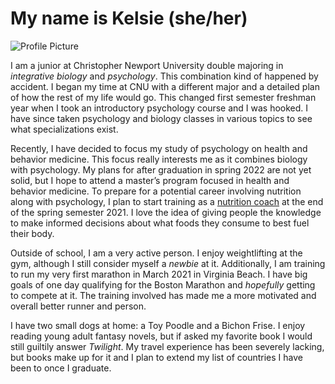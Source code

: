 # My name is Kelsie (she/her) 

![Profile Picture](https://kelsiesmith.github.io/kelsiesmith/images/BB46E4A2-8803-4769-8BE8-FD8718D253E6_1_105_c.jpeg)



I am a junior at Christopher Newport University double majoring in _integrative biology_ and _psychology_. This combination kind of happened by accident. I began my time at CNU with a different major and a detailed plan of how the rest of my life would go. This changed first semester freshman year when I took an introductory psychology course and I was hooked. I have since taken psychology and biology classes in various topics to see what specializations exist. 

Recently, I have decided to focus my study of psychology on health and behavior medicine. This focus really interests me as it combines biology with psychology. My plans for after graduation in spring 2022 are not yet solid, but I hope to attend a master’s program focused in  health and behavior medicine. To prepare for a potential career involving nutrition along with psychology, I plan to start training as a [nutrition coach](https://blog.nasm.org/what-is-a-nutrition-coach#:~:text=%E2%80%9CNutrition%20coaches%20work%20with%20the,clients%20toward%20a%20healthier%20lifestyle.) at the end of the spring semester 2021. I love the idea of giving people the knowledge to make informed decisions about what foods they consume to best fuel their body. 

Outside of school, I am a very active person. I enjoy weightlifting at the gym, although I still consider myself a *newbie* at it. Additionally, I am training to run my very first marathon in March 2021 in Virginia Beach. I have big goals of one day qualifying for the Boston Marathon and *hopefully* getting to compete at it.  The training involved has made me a more motivated and overall better runner and person. 

I have two small dogs at home: a Toy Poodle and a Bichon Frise. I enjoy reading young adult fantasy novels, but if asked my favorite book I would still guiltily answer *Twilight*. My travel experience has been severely lacking, but books make up for it and I plan to extend my list of countries I have been to once I graduate. 




